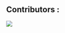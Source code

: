 ## Contributors : 
<a href="https://github.com/shivmsingh/college_info/graphs/contributors">
  <img src="https://contrib.rocks/image?repo=shivmsingh/StoryLogs" />
</a>
